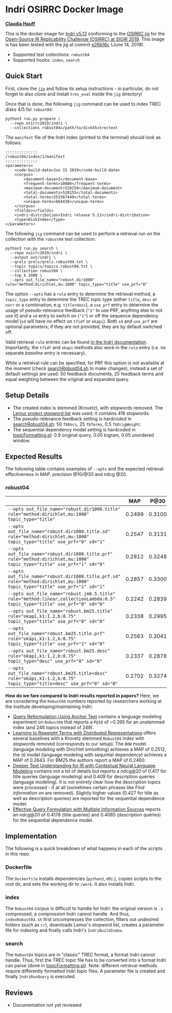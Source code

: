 # Indri OSIRRC Docker Image

[**Claudia Hauff**](https://github.com/chauff)

This is the docker image for [Indri v5.13](https://sourceforge.net/projects/lemur/) conforming to the [OSIRRC jig](https://github.com/osirrc/jig/) for the [Open-Source IR Replicability Challenge (OSIRRC) at SIGIR 2019](https://osirrc.github.io/osirrc2019/).
This image is has been tested with the jig at commit [ e26b16c](https://github.com/osirrc/jig/commit/e26b16c500bd575cbe588f718b80af6d331fe7fb) (June 14, 2019).

+ Supported test collections: `robust04`
+ Supported hooks: `index`, `search`

## Quick Start

First, clone the [`jig`](https://github.com/osirrc/jig) and follow its setup instructions - in particular, do not forget to also clone and install `trec_eval` inside the `jig` directory!

Once that is done, the following `jig` command can be used to index TREC disks 4/5 for `robust04`:

```
python3 run.py prepare \
  --repo osirrc2019/indri \
  --collections robust04=/path/to/disk45=trectext
```

The `manifest` file of the Indri index (printed to the terminal) should look as follows:

```
::::::::::::::
/robust04/index/1/manifest
::::::::::::::
<parameters>
	<code-build-date>Jun 15 2019</code-build-date>
	<corpus>
		<document-base>1</document-base>
		<frequent-terms>10886</frequent-terms>
		<maximum-document>528156</maximum-document>
		<total-documents>528155</total-documents>
		<total-terms>253367449</total-terms>
		<unique-terms>664438</unique-terms>
	</corpus>
	<fields></fields>
	<indri-distribution>Indri release 5.11</indri-distribution>
	<type>DiskIndex</type>
</parameters>
```

The following `jig` command can be used to perform a retrieval run on the collection with the `robust04` test collection:

```
python3 run.py search \
  --repo osirrc2019/indri \
  --output out/indri \
  --qrels qrels/qrels.robust04.txt \
  --topic topics/topics.robust04.txt \
  --collection robust04 \ 
  --top_k 1000 \
  --opts out_file_name="robust.dir1000" rule="method:dirichlet,mu:1000" topic_type="title" use_prf="0"
```
The option `--opts` has a `rule` entry to determine the retrieval method, a `topic_type` entry to determine the TREC topic type (either `title`, `desc` or `narr` or a combination, e.g. `title+desc`), a `use_prf` entry to determine the usage of pseudo-relevance feedback (`"1"` to use PRF, anything else to not use it) and a `sd` entry to switch on (`"1"`) or off the sequence dependency model (`sd` will have no effect on `tfidf` or `okapi`). Both `sd` and `use_prf` are optional parameters; if they are not provided, they are by default switched off.

Valid  retrieval `rule` entries can be found [in the Indri documentation](https://lemurproject.org/doxygen/lemur/html/IndriRunQuery.html). Importantly, the `tfidf` and `okapi` methods also work in the `rule` entry (i.e. no separate *baseline* entry is necessary). 

While a retrieval rule can be specified, for PRF this option is not available at the moment (check [searchRobust04.sh](searchRobust04.sh) to make changes), instead a set of default settings are used: 50 feedback documents, 25 feedback terms and equal weighting between the original and expanded query.

## Setup Details

- The created index is stemmed (Krovetz), with stopwords removed. The [Lemur project stopword list](http://www.lemurproject.org/stopwords/stoplist.dft) was used; it contains 418 stopwords.
- The pseudo-relevance feedback setting is hardcoded in [searchRobust04.sh](searchRobust04.sh): 50 `fbDocs`, 25 `fbTerms`, 0.5 `fbOrigWeight`.
- The sequential dependency model setting is hardcoded in [topicFormatting.pl](topicFormatting.pl): 0.9 original query, 0.05 bigram, 0.05 unordered window.

## Expected Results

The following table contains examples of `--opts` and the expected retrieval effectiveness in MAP, precision @10/@30 and ndcg @20.

### robust04

|       | MAP    | P@30    | P@10 | NDCG@20    |
|----------------------------------------------------------------------------------------------------------------------|--------|--------|--------|--------|
| `--opts out_file_name="robust.dir1000.title" rule="method:dirichlet,mu:1000" topic_type="title"`         | 0.2499 | 0.3100 | 0.4253 | 0.4201 | 
| `--opts out_file_name="robust.dir1000.title.sd" rule="method:dirichlet,mu:1000" topic_type="title" use_prf="0" sd="1"`         | 0.2547 | 0.3131 | 0.4301 | 0.4195 |
| `--opts out_file_name="robust.dir1000.title.prf" rule="method:dirichlet,mu:1000" topic_type="title" use_prf="1" sd="0"`         | 0.2812 | 0.3248 | 0.4386 | 0.4276 |
| `--opts out_file_name="robust.dir1000.title.prf.sd" rule="method:dirichlet,mu:1000" topic_type="title" use_prf="1" sd="1"`         | 0.2857 | 0.3300 | 0.4390 | 0.4310 |
| `--opts out_file_name="robust.jm0.5.title" rule="method:linear,collectionLambda:0.5" topic_type="title" use_prf="0" sd="0"` | 0.2242 | 0.2839 | 0.3819 | 0.3689 |
| `--opts out_file_name="robust.bm25.title" rule="okapi,k1:1.2,b:0.75" topic_type="title" use_prf="0" sd="0"`            | 0.2338 | 0.2995 | 0.4181 | 0.4041 |
| `--opts out_file_name="robust.bm25.title.prf" rule="okapi,k1:1.2,b:0.75" topic_type="title" use_prf="1" sd="0"`            | 0.2563 | 0.3041 | 0.4012 | 0.3995 |
| `--opts out_file_name="robust.bm25.desc" rule="okapi,k1:1.2,b:0.75" topic_type="desc" use_prf="0" sd="0"`            | 0.2337 | 0.2878 | 0.4092 | 0.3987 |
| `--opts out_file_name="robust.bm25.title+desc" rule="okapi,k1:1.2,b:0.75" topic_type="title+desc" use_prf="0" sd="0"`            | 0.2702 | 0.3274 | 0.4618 | 0.4517 |

**How do we fare compared to Indri results reported in papers?** Here, we are considering the `Robust04` numbers reported by researchers working at the institute developing/maintaining Indri:
- [Query Reformulation Using Anchor Text](http://www.wsdm-conference.org/2010/proceedings/docs/p41.pdf) contains a language modeling experiment on `Robust04` that reports a `P@10` of ~0.395 for an unstemmed index (and 246 topics instead of 249).
- [Learning to Reweight Terms with Distributed Representations](https://www.cs.cmu.edu/~callan/Papers/sigir15-gzheng.pdf) offers several baselines with a Krovetz stemmed `Robust04` index with stopwords removed (corresponds to our setup). The `BOW` model (language modeling with Dirichlet smoothing) achieves a MAP of 0.2512, the `SD` model (language modeling with sequntial dependency) achieves a MAP of 0.2643. For BM25 the authors report a MAP of 0.2460. 
- [Deeper Text Understanding for IR with Contextual Neural Language Modeling](https://arxiv.org/pdf/1905.09217.pdf) contains not a lot of details but reports a ndcg@20 of 0.417 for title queries (language modeling) and 0.409 for description queries (language modeling). It is not entirely clear how the description topics were processed - if at all (sometimes certain phrases like *Find information on* are removed). Slightly higher values (0.427 for title as well as description queries) are reported for the sequential dependence model.
- [Effective Query Formulation with Multiple Information Sources](http://citeseerx.ist.psu.edu/viewdoc/download?doi=10.1.1.366.7813&rep=rep1&type=pdf) reports an ndcg@20 of 0.4178 (title queries) and 0.4085 (description queries) for the sequential dependence model.



## Implementation

The following is a quick breakdown of what happens in each of the scripts in this repo.

### Dockerfile

The `Dockerfile` installs dependencies (`python3`, etc.), copies scripts to the root dir, and sets the working dir to `/work`. It also installs Indri.

### index

The `Robust04` corpus is difficult to handle for Indri: the original version is `.z` compressed, a compression Indri cannot handle. And thus, `indexRobust04.sh` first uncompresses the collection, filters out undesired folders (such as `cr`), downloads Lemur's stopword list, creates a parameter file for indexing and finally calls Indri's `IndriBuildIndex`.

### search

The `Robust04` topics are in "classic" TREC format, a format Indri cannot handle. Thus, first the TREC topic file has to be converted into a format Indri can parse (done in [topicFormatting.pl](topicFormatting.pl)). Note: different retrieval methods require differently formatted Indri topic files. A parameter file is created and finally `IndriRunQuery` is executed.

## Reviews

+ Documentation not yet reviewed